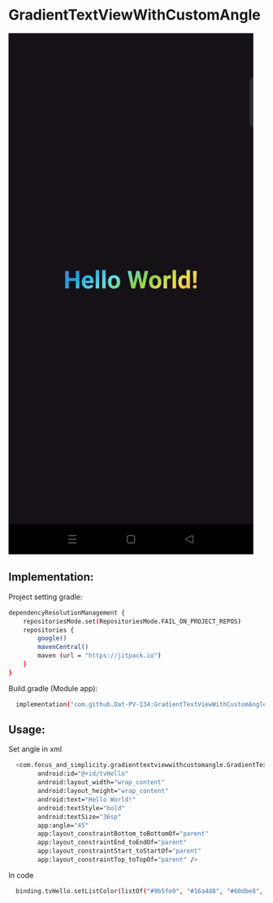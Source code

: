 # GradientTextViewWithCustomAngle
![alt text](https://github.com/Dat-PV-134/GradientTextViewWithCustomAngle/blob/main/demo.jpg)

## Implementation:
Project setting gradle:

```sh
dependencyResolutionManagement {
    repositoriesMode.set(RepositoriesMode.FAIL_ON_PROJECT_REPOS)
    repositories {
        google()
        mavenCentral()
        maven (url = "https://jitpack.io")
    }
}
```

Build.gradle (Module app):

```sh
  implementation("com.github.Dat-PV-134:GradientTextViewWithCustomAngle:1.0.0")
```

## Usage:

Set angle in xml

```sh
  <com.focus_and_simplicity.gradienttextviewwithcustomangle.GradientTextView
        android:id="@+id/tvHello"
        android:layout_width="wrap_content"
        android:layout_height="wrap_content"
        android:text="Hello World!"
        android:textStyle="bold"
        android:textSize="36sp"
        app:angle="45"
        app:layout_constraintBottom_toBottomOf="parent"
        app:layout_constraintEnd_toEndOf="parent"
        app:layout_constraintStart_toStartOf="parent"
        app:layout_constraintTop_toTopOf="parent" />
```

In code

```sh
  binding.tvHello.setListColor(listOf("#9b5fe0", "#16a4d8", "#60dbe8", "#8bd346", "#efdf48", "#f9a52c", "#d64e12"))
```
